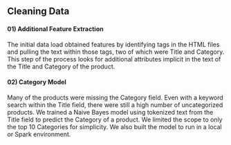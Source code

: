 ## Cleaning Data

#### 01) Additional Feature Extraction
The initial data load obtained features by identifying tags in the HTML files and pulling the text within those tags, two of which were Title and Category. This step of the process looks for additional attributes implicit in the text of the Title and Category of the product.

#### 02) Category Model
Many of the products were missing the Category field. Even with a keyword search within the Title field, there were still a high number of uncategorized products. We trained a Naive Bayes model using tokenized text from the Title field to predict the Category of a product. We limited the scope to only the top 10 Categories for simplicity. We also built the model to run in a local or Spark environment.
